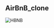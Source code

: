 ## AirBnB_clone

![HBNB](https://holbertonintranet.s3.amazonaws.com/uploads/medias/2018/6/65f4a1dd9c51265f49d0.png?X-Amz-Algorithm=AWS4-HMAC-SHA256&X-Amz-Credential=AKIARDDGGGOUWMNL5ANN%2F20210627%2Fus-east-1%2Fs3%2Faws4_request&X-Amz-Date=20210627T164022Z&X-Amz-Expires=86400&X-Amz-SignedHeaders=host&X-Amz-Signature=74b56c148f95fa91faa52686b9753f4a301526a9eec84a6d58216a95a47634b1)

